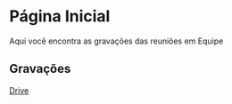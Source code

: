 # Página Inicial
Aqui você encontra as gravações das reuniões em Equipe

## Gravações

[Drive](https://drive.google.com/drive/folders/1VVanGuZ8I9ReTRpmnfrMOrwhDWvR3Rvz)